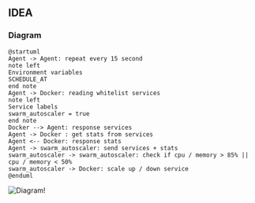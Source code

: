 ## IDEA

### Diagram

```
@startuml
Agent -> Agent: repeat every 15 second
note left
Environment variables
SCHEDULE_AT
end note
Agent -> Docker: reading whitelist services
note left
Service labels
swarm_autoscaler = true
end note
Docker --> Agent: response services
Agent -> Docker : get stats from services
Agent <-- Docker: response stats
Agent -> swarm_autoscaler: send services + stats
swarm_autoscaler -> swarm_autoscaler: check if cpu / memory > 85% || cpu / memory < 50%
swarm_autoscaler -> Docker: scale up / down service
@enduml
```

![Diagram!](https://www.plantuml.com/plantuml/png/RO_DQW9148JlynHryHIM90SXY14b2ZdaPdAMSRRLmVbPkdjN11y-MNzOitWRYggllvcAMjOw1ZFRKb8K4vmV8p1LP1NK41_nEeIGowaqAIiXq4RD8ZMUSuhjhB7ixJgGcEN7vsB-yxLOpRuDfH9jlsFFiziJjt1R-hJ5OUULWXU543VUaTmTM5uY1Bkc84OEbkFArfh5sK2CToZNr5svm57S_q6gd8GwUiy48sn98MfLiE4S-yrnKLoh7UrIxr1ziH6aTRgHy7GTz7kFjsv7RW-_WQjgF2DIp7p416_30Kwd_-aOmvV1G-xD-PoWhlusPJwacvIPKYhh67u1)
